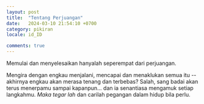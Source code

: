 ```yaml
---
layout: post
title:  "Tentang Perjuangan"
date:   2024-03-10 21:54:10 +0700
category: pikiran
locale: id_ID

comments: true
---
```


Memulai dan menyelesaikan hanyalah seperempat dari perjuangan.<!--more-->

Mengira dengan engkau menjalani, mencapai dan menaklukan semua itu -- akhirnya engkau akan merasa tenang dan terbebas? Salah, sang badai akan terus menerpamu sampai kapanpun... dan ia senantiasa mengamuk setiap langkahmu. *Maka tegar lah* dan carilah pegangan dalam hidup bila perlu.

